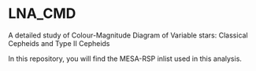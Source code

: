 # LNA_CMD
A detailed study of Colour-Magnitude Diagram of Variable stars: Classical Cepheids and Type II Cepheids

In this repository, you will find the MESA-RSP inlist used in this analysis.
